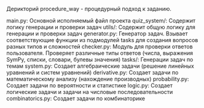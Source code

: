 Дерикторий procedure_way - процедурный подход к заданию.

main.py: Основной исполняемый файл проекта
quiz_system/: Содержит логику генерации и проверки задач
    utils/: Содержит общую логику для генерации и проверки задач
        generator.py: Генератор задач. Взывает соответствующие функции из подмодулей tasks для создания вопросов разных типов и сложностей
        checker.py: Модуль для проверки ответов пользователя. Проверяет различные типы ответов (числа, выражения SymPy, списки, словари, булевы значения)
    tasks/: Генерации задач по темам
        system.py: Создает алгебраические задачи (решение линейных уравнений и систем уравнений)
        derivative.py: Создает задачи по математическому анализу (нахождение производных)
        probability.py: Создает задачи по вероятности и статистике
        logic.py: Создает логические задачи и задачи на числовые последовательности
        combinatorics.py: Создает задачи по комбинаторике
